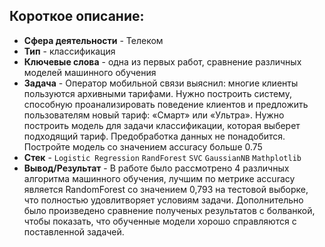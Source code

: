 ## Короткое описание:
* **Сфера деятельности** - Телеком
* **Тип** - классификация
* **Ключевые слова** - одна из первых работ, сравнение различных моделей машинного обучения
* **Задача** - Оператор мобильной связи выяснил: многие клиенты пользуются архивными тарифами. Нужно построить систему, способную проанализировать поведение клиентов и предложить пользователям новый тариф: «Смарт» или «Ультра». Нужно построить модель для задачи классификации, которая выберет подходящий тариф. Предобработка данных не понадобится. Постройте модель со значением accuracy больше 0.75
* **Стек** - `Logistic Regression` `RandForest` `SVC` `GaussianNB` `Mathplotlib`
* **Вывод/Результат** - В работе было рассмотрено 4 различных алгоритма машинного обучения, лучшим по метрике accuracy является RandomForest со значением 0,793 на тестовой выборке, что полностью удовлитворяет условиям задачи. Дополнительно было произведено сравнение полученых результатов с болванкой, чтобы показать, что обученные модели хорошо справляются с поставленной задачей.

